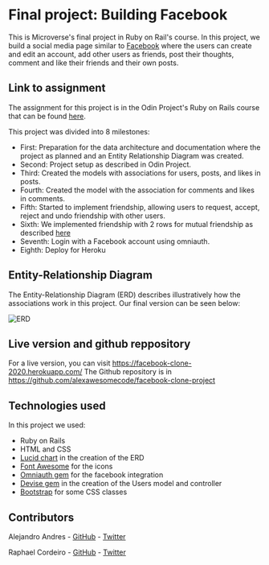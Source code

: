 # Final project: Building Facebook

This is Microverse's final project in Ruby on Rail's course. In this project, we build a social media page similar to [Facebook][facebook] where the users can create and edit an account, add other users as friends, post their thoughts, comment and like their friends and their own posts.

## Link to assignment

The assignment for this project is in the Odin Project's Ruby on Rails course that can be found [here][assignment].

This project was divided into 8 milestones:

* First: Preparation for the data architecture and documentation where the project as planned and an Entity Relationship Diagram was created.
* Second: Project setup as described in Odin Project.
* Third: Created the models with associations for users, posts, and likes in posts.
* Fourth: Created the model with the association for comments and likes in comments.
* Fifth: Started to implement friendship, allowing users to request, accept, reject and undo friendship with other users.
* Sixth: We implemented friendship with 2 rows for mutual friendship as described [here][friendship]
* Seventh: Login with a Facebook account using omniauth.
* Eighth: Deploy for Heroku

## Entity-Relationship Diagram

The Entity-Relationship Diagram (ERD) describes illustratively how the associations work in this project. Our final version can be seen below:

![ERD][ERD]

## Live version and github reppository

For a live version, you can visit https://facebook-clone-2020.herokuapp.com/
The Github repository is in https://github.com/alexawesomecode/facebook-clone-project

## Technologies used

In this project we used:
* Ruby on Rails
* HTML and CSS
* [Lucid chart][lucid-chart] in the creation of the ERD
* [Font Awesome][font-awesome] for the icons
* [Omniauth gem][omniauth] for the facebook integration
* [Devise gem][devise] in the creation of the Users model and controller
* [Bootstrap][bootstrap] for some CSS classes

## Contributors

Alejandro Andres - [GitHub][alex-github] - [Twitter][alex-twitter]

Raphael Cordeiro - [GitHub][rapha-github] - [Twitter][rapha-twitter]


<!-- Links -->
[facebook]: https://www.facebook.com/
[assignment]: https://www.theodinproject.com/courses/ruby-on-rails/lessons/final-project
[font-awesome]: https://fontawesome.com/
[omniauth]: https://github.com/omniauth/omniauth
[devise]: https://github.com/heartcombo/devise
[bootstrap]: https://getbootstrap.com/
[lucid-chart]: https://www.lucidchart.com/documents#/dashboard
[friendship]: https://explainextended.com/2009/03/07/selecting-friends/
[alex-github]: https://github.com/alexawesomecode
[alex-twitter]: https://twitter.com/alexcode0
[rapha-github]: https://github.com/phalado
[rapha-twitter]: https://twitter.com/phalado
[ERD]: https://raw.githubusercontent.com/alexawesomecode/facebook-clone-project/blob/development/docs/Facebook%20clone.png
